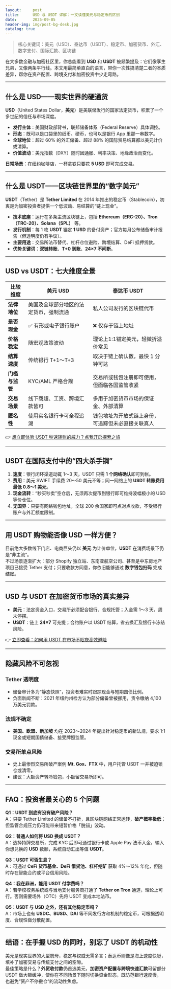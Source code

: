 ```yaml
---
layout:     post
title:      USD 与 USDT 详解：一文读懂美元与稳定币的区别
date:       2025-09-05
header-img: img/post-bg-desk.jpg
catalog: true
---
```


> 核心关键词：美元（USD）、泰达币（USDT）、稳定币、加密货币、外汇、数字支付、国际汇款、区块链

在大多数金融与加密社区里，你总能看到 **USD** 和 **USDT** 被频繁提及：它们像孪生兄弟，又像两条平行线。本文用最简单直白的语言，带你一次性搞清楚二者的本质差异，帮你在资产配置、跨境支付和加密投资中少走弯路。

---

## 什么是 USD——现实世界的硬通货

**USD**（United States Dollar，**美元**）是美联储发行的国家法定货币，积累了一个多世纪的信任与市场深度。

- **发行主体**：美国财政部背书，联邦储备体系（Federal Reserve）具体调控。  
- **形态**：既可以是口袋里的纸币、硬币，也可以是银行 App 里那一串数字。  
- **全球地位**：超过 60% 的外汇储备、超过 88% 的国际贸易结算都以美元计价或清算。  
- **价值波动**：美元指数（DXY）随时因通胀、利率决策、地缘政治而变化。

**日常场景**：在纽约咖啡店，一杯拿铁只要花 **5 USD** 即可完成交易。

---

## 什么是 USDT——区块链世界里的“数字美元”

**USDT**（Tether）是 **Tether Limited** 在 2014 年推出的稳定币（Stablecoin），初衷是为加密投资者提供一个低波动、易结算的“链上现金”。

- **技术底座**：运行在多条主流区块链上，包括 **Ethereum（ERC-20）、Tron（TRC-20）、Solana（SPL）** 等。  
- **发行机制**：每 1 枚 **USDT** 锚定 **1 USD** 的备付资产；官方每月公布储备审计报告（但透明度仍有争议）。  
- **主要用途**：交易所法币替代、杠杆仓位避险、跨境结算、DeFi 抵押贷款。  
- **优势关键词**：**双链转账**、**T+0 到账**、**24×7 不间断**。

---

## USD vs USDT：七大维度全景

| 比较维度 | 美元 USD | 泰达币 USDT |
| --- | --- | --- |
| **法律地位** | 美国及全球部分地区的法定货币，强制流通 | 私人公司发行的区块链代币 |
| **是否现金** | ✅ 有形或电子银行账户 | ❌ 仅存于链上地址 |
| **价格稳定** | 随宏观政策波动 | 理论上1:1锚定美元，轻微折溢价常见 |
| **结算速度** | 传统银行 T+1～T+3 | 取决于链上确认数，最快 1 分钟可达 |
| **门槛与监管** | KYC/AML 严格合规 | 交易所或钱包注册即可使用，但面临各国监管收紧 |
| **交易场景** | 线下商超、工资、跨境汇款皆可 | 多用于加密货币市场的保证金、外部清算 |
| **匿名性** | 使用实名银行卡可全程追溯 | 钱包地址为开放式链上身份，可追踪但未必直接关联真人 |

👉 [想立即体验 USDT 秒速转账的威力？点我开启探索之旅](https://okxdog.com/)

---

## USDT 在国际支付中的“四大杀手锏”

1. **速度**：银行闭环渠道动辄 1～3 天，USDT 只需 **1 个网络确认**即可到帐。  
2. **费用**：美元 SWIFT 手续费 20～50 美元不等；同一网络上的 **USDT 转账费用最低 0.8～1 美元**。  
3. **现金流转**：“秒买秒卖”空仓后，无须再次提币到银行即可维持波幅极小的 USD 等价仓位。  
4. **无国界**：只要有网络钱包地址，全球 200 余国家即可点对点收款，不受银行账户与外汇额度限制。

---

## 用 USDT 购物能否像 USD 一样方便？

目前绝大多数线下门店、电商巨头仍以 **美元** 为计价单位，**USDT** 在消费场景下仍是“非主流”。  
不过场景逐渐扩大：部分 Shopify 独立站、东南亚航空公司、甚至是中东房地产项目已接受 Tether 支付；只要收款方同意，你依旧能够通过 **数字钱包扫码** 完成结账。

---

## USD 与 USDT 在加密货币市场的真实差异

- **美元**：法定资金入口，交易所必须配合银行、合规托管；入金需 1～3 天，周末停摆。  
- **USDT**：链上 **24×7** 可充提；合约账户以 USDT 结算，省去换汇及银行卡冻结风险。

👉 [立即查看：如何用 USDT 在市场不眠夜高效避险](https://okxdog.com/)

---

## 隐藏风险不可忽视

### Tether 透明度
- 储备审计多为“静态快照”，投资者难实时跟踪现金与短期国债比例。  
- 负面新闻不断：2021 年纽约州检方认为部分储备曾被挪用，责令缴纳 4,100 万美元罚款。

### 法规不确定
- **美国、欧盟、新加坡** 均在 2023～2024 年提出针对稳定币的新法规，要求 1:1 现金或短期国债储备、接受牌照监管。

### 交易所单点风险
- 史上最惨烈交易所破产案例 **Mt. Gox、FTX** 中，用户托管 USDT 一并被迫锁仓或清零。  
- 建议：大额资产转冷钱包，小额留交易所即可。

---

## FAQ：投资者最关心的 5 个问题

**Q1：USDT 到底有没有破产风险？**  
A：只要 Tether Limited 的储备不打折，且区块链网络正常运转，**破产概率极低**；但监管合规压力仍可能带来短暂价格「脱锚」波动。

**Q2：普通人如何将 USD 换成 USDT？**  
A：选择持牌交易所，完成 KYC 后即可通过银行卡或 Apple Pay 法币入金，输入你想兑换的 **USD** 数额，系统自动汇出等值 **USDT**。

**Q3：USDT 可否生息？**  
A：可通过 **CeFi 货币基金、DeFi 借贷池、杠杆挖矿** 获取 4%～12% 年化，但随时存在智能合约或平台信用风险。

**Q4：我在非洲，能用 USDT 付学费吗？**  
A：若学校校务系统或与当地支付服务商打通了 **Tether on Tron** 通道，理论上可行。否则需要场外（OTC）先将 USDT 变成本地法币。

**Q5：USDT 与 USD 之外，还有其他稳定币吗？**  
A：市场上也有 **USDC、BUSD、DAI** 等不同发行方和机制的稳定币，可根据透明度、合规性做分散配置。

---

## 结语：在手握 USD 的同时，别忘了 USDT 的机动性

美元是现实世界的大型航母，稳定与权威无需多言；泰达币则像是海上速度快艇，填补了加密交易与传统支付之间的空隙。  
最佳策略是什么？**外贸收付款**仍首选美元，**加密资产配置与跨境快速汇款**可留部分 USDT 做大额缓冲，使你在不同场景下随时切换资金形态，既防范银行速度慢，也避免“资产不停搬仓”的流动性焦虑。